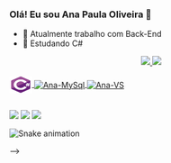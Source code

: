 ### Olá! Eu sou Ana Paula Oliveira 👋      

- 🔭 Atualmente trabalho com Back-End
- 🌱 Estudando C#

<div align="center">
  <a href="https://github.com/greengeller">
  <img height="180em" src="https://github-readme-stats.vercel.app/api?username=greengeller&show_icons=true&theme=dracula&include_all_commits=true&count_private=true"/>
  <img height="180em" src="https://github-readme-stats.vercel.app/api/top-langs/?username=greengeller&layout=compact&langs_count=7&theme=dracula"/>
</div>
<div style="display: inline_block"><br>
  <img align="center" alt="Ana-Csharp" height="30" width="40" src="https://raw.githubusercontent.com/devicons/devicon/master/icons/csharp/csharp-original.svg">
  <img align="center" alt="Ana-MySql" height="30" width="40" src="https://cdn.jsdelivr.net/gh/devicons/devicon/icons/mysql/mysql-original-wordmark.svg">
  <img align="center" alt="Ana-VS" height="30" width="40" src="https://cdn.jsdelivr.net/gh/devicons/devicon/icons/visualstudio/visualstudio-plain.svg">
                 
  
</div>
  
  ##
 
<div> 
  <a href="https://instagram.com/anap.apolinario" target="_blank"><img src="https://img.shields.io/badge/-Instagram-%23E4405F?style=for-the-badge&logo=instagram&logoColor=white" target="_blank"></a>
  <a href = "mailto:anap.apolinario.oliv@gmail.com"><img src="https://img.shields.io/badge/-Gmail-%23333?style=for-the-badge&logo=gmail&logoColor=white" target="_blank"></a>
  <a href="https://linkedin.com/in/ana-paula-oliveira-7044b4224/" target="_blank"><img src="https://img.shields.io/badge/-LinkedIn-%230077B5?style=for-the-badge&logo=linkedin&logoColor=white" target="_blank"></a> 
 
  ![Snake animation](https://github.com/greengeller/greengeller/blob/output/github-contribution-grid-snake.svg)
 
</div>

-->
